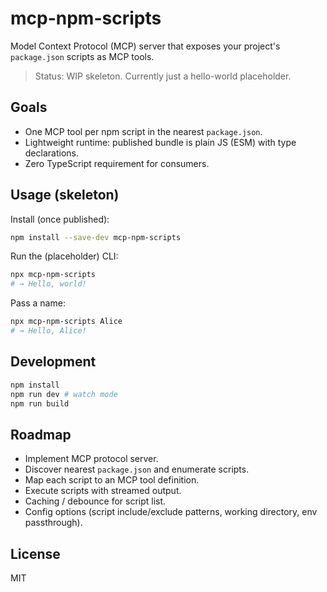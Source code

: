 # mcp-npm-scripts

Model Context Protocol (MCP) server that exposes your project's `package.json` scripts as MCP tools.

> Status: WIP skeleton. Currently just a hello-world placeholder.

## Goals

- One MCP tool per npm script in the nearest `package.json`.
- Lightweight runtime: published bundle is plain JS (ESM) with type declarations.
- Zero TypeScript requirement for consumers.

## Usage (skeleton)

Install (once published):

```bash
npm install --save-dev mcp-npm-scripts
```

Run the (placeholder) CLI:

```bash
npx mcp-npm-scripts
# → Hello, world!
```

Pass a name:

```bash
npx mcp-npm-scripts Alice
# → Hello, Alice!
```

## Development

```bash
npm install
npm run dev # watch mode
npm run build
```

## Roadmap

- Implement MCP protocol server.
- Discover nearest `package.json` and enumerate scripts.
- Map each script to an MCP tool definition.
- Execute scripts with streamed output.
- Caching / debounce for script list.
- Config options (script include/exclude patterns, working directory, env passthrough).

## License

MIT
